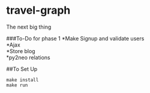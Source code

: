 travel-graph
============

The next big thing

###To-Do for phase 1
*Make Signup and validate users  
*Ajax  
*Store blog  
*py2neo relations  

##To Set Up  
```shell
make install  
make run  
```  

